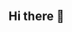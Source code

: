 ## Hi there 👋

<!--
**Sudip<h1 align="center">Hi 👋, I'm Sudip Modak</h1>
<h3 align="center">An aspiring Data Analyst from India</h3>
<img align="right" alt="coding" width="400" src="https://media3.giphy.com/media/v1.Y2lkPTZjMDliOTUyY3N1MXVuMjFwcnh1dGU5M2ZrOXcydG8ydDB4YnF3ZHBic2ZiOGhwciZlcD12MV9naWZzX3NlYXJjaCZjdD1n/WtTnAfZn6aVJfBzlN3/source.gif">

<p align="left"> <img src="https://komarev.com/ghpvc/?username=sudipmodak&label=Profile%20views&color=0e75b6&style=flat" alt="sudipmodak" /> </p>

- 📫 How to reach me **SudipModak719@gmail.com**

- ⚡ Fun fact **"I turn coffee into data insights faster than my laptop can boot"**

<h3 align="left">Connect with me:</h3>
<p align="left">
<a href="https://linkedin.com/in/www.linkedin.com/in/sudip-modak-6173a9283" target="blank"><img align="center" src="https://raw.githubusercontent.com/rahuldkjain/github-profile-readme-generator/master/src/images/icons/Social/linked-in-alt.svg" alt="www.linkedin.com/in/sudip-modak-6173a9283" height="30" width="40" /></a>
</p>

<h3 align="left">Languages and Tools:</h3>
<p align="left"> <a href="https://www.mysql.com/" target="_blank" rel="noreferrer"> <img src="https://raw.githubusercontent.com/devicons/devicon/master/icons/mysql/mysql-original-wordmark.svg" alt="mysql" width="40" height="40"/> </a> <a href="https://www.python.org" target="_blank" rel="noreferrer"> <img src="https://raw.githubusercontent.com/devicons/devicon/master/icons/python/python-original.svg" alt="python" width="40" height="40"/> </a> <a href="https://scikit-learn.org/" target="_blank" rel="noreferrer"> <img src="https://upload.wikimedia.org/wikipedia/commons/0/05/Scikit_learn_logo_small.svg" alt="scikit_learn" width="40" height="40"/> </a> </p>

<p><img align="left" src="https://github-readme-stats.vercel.app/api/top-langs?username=sudipmodak&show_icons=true&locale=en&layout=compact" alt="sudipmodak" /></p>

<p>&nbsp;<img align="center" src="https://github-readme-stats.vercel.app/api?username=sudipmodak&show_icons=true&locale=en" alt="sudipmodak" /></p>

<p><img align="center" src="https://github-readme-streak-stats.herokuapp.com/?user=sudipmodak&" alt="sudipmodak" /></p>
Modak/SudipModak** is a ✨ _special_ ✨ repository because its `README.md` (this file) appears on your GitHub profile.

Here are some ideas to get you started:

- 🔭 I’m currently working on ...
- 🌱 I’m currently learning ...
- 👯 I’m looking to collaborate on ...
- 🤔 I’m looking for help with ...
- 💬 Ask me about ...
- 📫 How to reach me: ...
- 😄 Pronouns: ...
- ⚡ Fun fact: ...
-->
